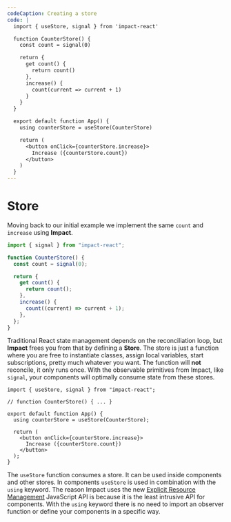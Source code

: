 ```yaml
---
codeCaption: Creating a store
code: |
  import { useStore, signal } from 'impact-react'

  function CounterStore() {
    const count = signal(0)

    return {
      get count() {
        return count()
      },
      increase() {
        count(current => current + 1)
      }
    }
  }

  export default function App() {
    using counterStore = useStore(CounterStore)

    return (
      <button onClick={counterStore.increase}>
        Increase ({counterStore.count})
      </button>
    )
  }
---
```


# Store

Moving back to our initial example we implement the same `count` and `increase` using **Impact**.

```ts
import { signal } from "impact-react";

function CounterStore() {
  const count = signal(0);

  return {
    get count() {
      return count();
    },
    increase() {
      count((current) => current + 1);
    },
  };
}
```

Traditional React state management depends on the reconciliation loop, but **Impact** frees you from that by defining a **Store**. The store is just a function where you are free to instantiate classes, assign local variables, start subscriptions, pretty much whatever you want. The function will **not** reconcile, it only runs once. With the observable primitives from Impact, like `signal`, your components will optimally consume state from these stores.

```tsx
import { useStore, signal } from "impact-react";

// function CounterStore() { ... }

export default function App() {
  using counterStore = useStore(CounterStore);

  return (
    <button onClick={counterStore.increase}>
      Increase ({counterStore.count})
    </button>
  );
}
```

The `useStore` function consumes a store. It can be used inside components and other stores. In components `useStore` is used in combination with the `using` keyword. The reason Impact uses the new [Explicit Resource Management](https://medium.com/@bagherani/ecmascript-explicit-resource-management-early-implementation-in-typescript-5-2-5e4d08b2aee3) JavaScript API is because it is the least intrusive API for components. With the `using` keyword there is no need to import an observer function or define your components in a specific way.

<ClientOnly>
  <Playground />
</ClientOnly>
